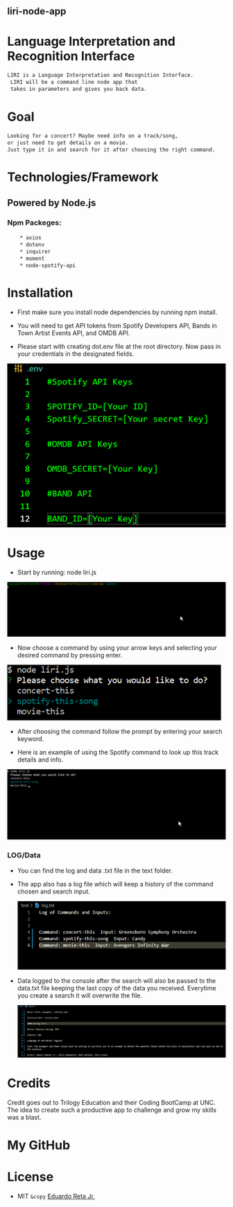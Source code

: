 ## liri-node-app

# Language Interpretation and Recognition Interface 

    LIRI is a Language Interpretation and Recognition Interface.
     LIRI will be a command line node app that 
     takes in parameters and gives you back data.

# Goal

    Looking for a concert? Maybe need info on a track/song,
    or just need to get details on a movie.
    Just type it in and search for it after choosing the right command. 

# Technologies/Framework

## Powered by Node.js

###  Npm Packeges:
        * axios
        * dotenv
        * inquirer
        * moment
        * node-spotify-api
  
# Installation

* First make sure you install node dependencies by running npm install.

* You will need to get API tokens from Spotify Developers API,
    Bands in Town Artist Events API, and OMDB API.

* Please start with creating dot.env file at the root directory. Now pass in
    your credentials in the designated fields.

![Keys](./images/keys.PNG)

# Usage

* Start by running: node liri.js

![liri start](./Gifs/liriStart.gif)

* Now choose a command by using your arrow keys and selecting your desired command by pressing enter.

![Commands](./images/command.PNG)

* After choosing the command follow the prompt by entering your search keyword.

* Here is an example of using the Spotify command to look up this track details and info.

![KeywordSearch](./Gifs/searchInput.gif)

### LOG/Data
 
 * You can find the log and data .txt file in the text folder.

 * The app also has a log file which will keep a history of the command chosen and search input.
    
    ![HistoryLog](./images/historyLog.PNG)
 
 * Data logged to the console after the search will also be passed to the data.txt file 
    keeping the last copy of the data you received. Everytime you create a search it will overwrite the 
    file. 

    ![DATA](./images/dataLog.PNG)

# Credits

Credit goes out to Trilogy Education and their Coding BootCamp at UNC. The idea to create such a productive 
app to challenge and grow my skills was a blast. 

# My GitHub

# License 

* MIT `&copy` [Eduardo Reta Jr.](https://github.com/Eddie-Reta)